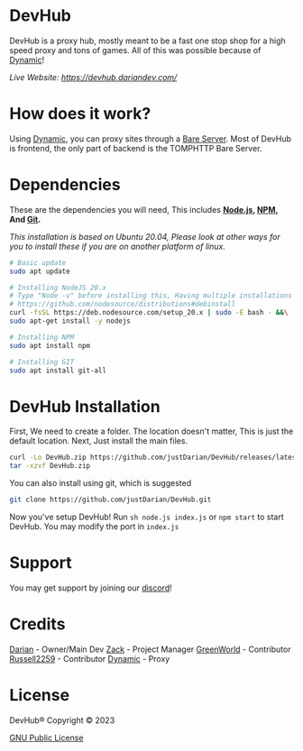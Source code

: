 # DevHub
DevHub is a proxy hub, mostly meant to be a fast one stop shop for a high speed proxy and tons of games. All of this was possible because of [Dynamic](https://github.com/NebulaServices/Dynamic)!

_Live Website: https://devhub.dariandev.com/_

# How does it work?
Using [Dynamic](https://github.com/NebulaServices/Dynamic), you can proxy sites through a [Bare Server](https://github.com/tomphttp/bare-server-node). Most of DevHub is frontend, the only part of backend is the TOMPHTTP Bare Server.

# Dependencies
These are the dependencies you will need, This includes **[Node.js](https://nodejs.org/), [NPM](https://www.npmjs.com/), And [Git](https://git-scm.com/).**

_This installation is based on Ubuntu 20.04, Please look at other ways for you to install these if you are on another platform of linux._
```sh
# Basic update
sudo apt update

# Installing NodeJS 20.x
# Type "Node -v" before installing this, Having multiple installations can lead to problems.
# https://github.com/nodesource/distributions#debinstall
curl -fsSL https://deb.nodesource.com/setup_20.x | sudo -E bash - &&\
sudo apt-get install -y nodejs

# Installing NPM
sudo apt install npm

# Installing GIT
sudo apt install git-all
```

# DevHub Installation
First, We need to create a folder. The location doesn't matter, This is just the default location.
Next, Just install the main files.
```sh
curl -Lo DevHub.zip https://github.com/justDarian/DevHub/releases/latest/download/DevHub.zip
tar -xzvf DevHub.zip
```

You can also install using git, which is suggested
```sh
git clone https://github.com/justDarian/DevHub.git
```

Now you've setup DevHub!
Run ```sh
node.js index.js``` or ```npm start``` to start DevHub. You may modify the port in ``index.js`` 

# Support
You may get support by joining our [discord](https://dariandev.com/discord)!

# Credits
[Darian](https://github.com/justDarian) - Owner/Main Dev
[Zack](https://github.com/komouri) - Project Manager
[GreenWorld](https://github.com/GreenyDEV) - Contributor
[Russell2259](https://github.com/Russell2259) - Contributor
[Dynamic](https://github.com/NebulaServices/Dynamic) - Proxy

# License

DevHub® Copyright © 2023

[GNU Public License](https://github.com/justDarian/DevHub/blob/main/LICENSE.md)
